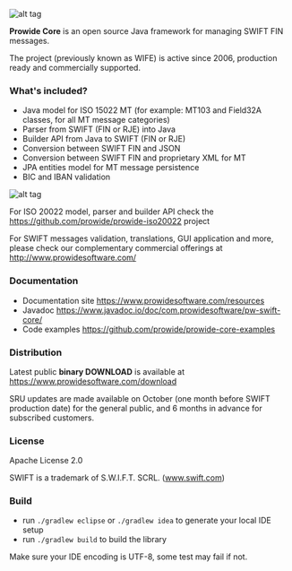 ![alt tag](http://www.prowidesoftware.com/img/logoPW_800x253-300dpi.jpg)


**Prowide Core** is an open source Java framework for managing SWIFT FIN messages.

The project (previously known as WIFE) is active since 2006, production ready and commercially supported.


### What's included?

* Java model for ISO 15022 MT (for example: MT103 and Field32A classes, for all MT message categories)
* Parser from SWIFT (FIN or RJE) into Java
* Builder API from Java to SWIFT (FIN or RJE)
* Conversion between SWIFT FIN and JSON
* Conversion between SWIFT FIN and proprietary XML for MT
* JPA entities model for MT message persistence
* BIC and IBAN validation

![alt tag](https://www.prowidesoftware.com/img/infografias/coreModelLayers.png)

For ISO 20022 model, parser and builder API check the https://github.com/prowide/prowide-iso20022 project

For SWIFT messages validation, translations, GUI application and more, please check our complementary commercial offerings at http://www.prowidesoftware.com/

### Documentation
* Documentation site https://www.prowidesoftware.com/resources
* Javadoc https://www.javadoc.io/doc/com.prowidesoftware/pw-swift-core/
* Code examples https://github.com/prowide/prowide-core-examples

### Distribution
Latest public **binary DOWNLOAD** is available at https://www.prowidesoftware.com/download

SRU updates are made available on October (one month before SWIFT production date) for the general public, and 6 months in advance for subscribed customers.

### License

Apache License 2.0

SWIFT is a trademark of S.W.I.F.T. SCRL. (www.swift.com)

### Build

* run `./gradlew eclipse` or `./gradlew idea` to generate your local IDE setup
* run `./gradlew build` to build the library

Make sure your IDE encoding is UTF-8, some test may fail if not.
